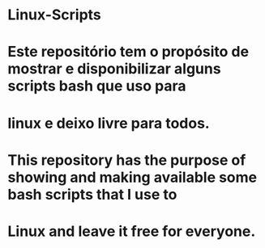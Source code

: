 # Linux-Scripts

# Este repositório tem o propósito de mostrar e disponibilizar alguns scripts bash que uso para 
# linux e deixo livre para todos.

# This repository has the purpose of showing and making available some bash scripts that I use to 
# Linux and leave it free for everyone.